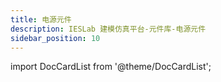 ```yaml
---
title: 电源元件
description: IESLab 建模仿真平台-元件库-电源元件
sidebar_position: 10
---
```


import DocCardList from '@theme/DocCardList';

<DocCardList />